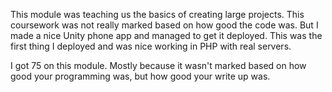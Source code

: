 This module was teaching us the basics of creating large projects.
This coursework was not really marked based on how good the code was.
But I made a nice Unity phone app and managed to get it deployed.
This was the first thing I deployed and was nice working in PHP
with real servers.

I got 75 on this module. Mostly because it wasn't marked based 
on how good your programming was, but how good your write up was.
